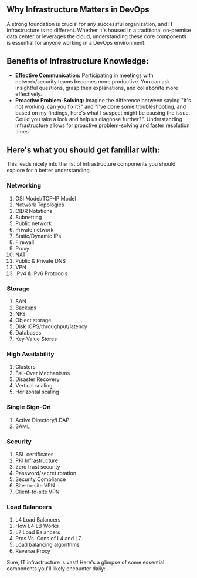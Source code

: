 ## Why Infrastructure Matters in DevOps

A strong foundation is crucial for any successful organization, and IT infrastructure is no different.  Whether it's housed in a traditional on-premise data center or leverages the cloud, understanding these core components is essential for anyone working in a DevOps environment.

## Benefits of Infrastructure Knowledge:

- **Effective Communication:** Participating in meetings with network/security teams becomes more productive. You can ask insightful questions, grasp their explanations, and collaborate more effectively.
- **Proactive Problem-Solving:** Imagine the difference between saying "It's not working, can you fix it?" and "I've done some troubleshooting, and based on my findings, here's what I suspect might be causing the issue. Could you take a look and help us diagnose further?". Understanding infrastructure allows for proactive problem-solving and faster resolution times.

## Here's what you should get familiar with:
This leads nicely into the list of infrastructure components you should explore for a better understanding.

### Networking
1. OSI Model/TCP-IP Model
2. Network Topologies
3. CIDR Notations
4. Subnetting
5. Public network
6. Private network
7. Static/Dynamic IPs
8. Firewall
9. Proxy
10. NAT
11. Public & Private DNS
12. VPN
13. IPv4 & IPv6 Protocols

### Storage
1. SAN
2. Backups
3. NFS
4. Object storage
5. Disk IOPS/throughput/latency
6. Databases
7. Key-Value Stores

### High Availability
1. Clusters
2. Fail-Over Mechanisms
3. Disaster Recovery
4. Vertical scaling
5. Horizontal scaling

### Single Sign-On
1. Active Directory/LDAP
2. SAML

### Security
1. SSL certificates
2. PKI Infrastructure
3. Zero trust security
4. Password/secret rotation
5. Security Compliance
6. Site-to-site VPN
7. Client-to-site VPN

### Load Balancers
1. L4 Load Balancers
2. How L4 LB Works
3. L7 Load Balancers
4. Pros Vs. Cons of L4 and L7
5. Load balancing algorithms
6. Reverse Proxy

Sure, IT infrastructure is vast! Here's a glimpse of some essential components you'll likely encounter daily:

